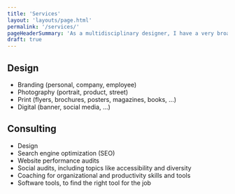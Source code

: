 ```yaml
---
title: 'Services'
layout: 'layouts/page.html'
permalink: '/services/'
pageHeaderSummary: 'As a multidisciplinary designer, I have a very broad skillset and can offer a wide variety of services. I mainly focus on <strong>design</strong> and <strong>consulting</strong> services.<br/><br/>If you have other <strong>digital</strong> or <strong>creative</strong> services in mind, please do not hesitate to ask me, if I can offer those. If I do not offer those myself, I have a great network to point you to.'
draft: true
---
```


## Design

- Branding (personal, company, employee)
- Photography (portrait, product, street)
- Print (flyers, brochures, posters, magazines, books, ...)
- Digital (banner, social media, ...)

## Consulting

- Design
- Search engine optimization (SEO)
- Website performance audits
- Social audits, including topics like accessibility and diversity
- Coaching for organizational and productivity skills and tools
- Software tools, to find the right tool for the job
